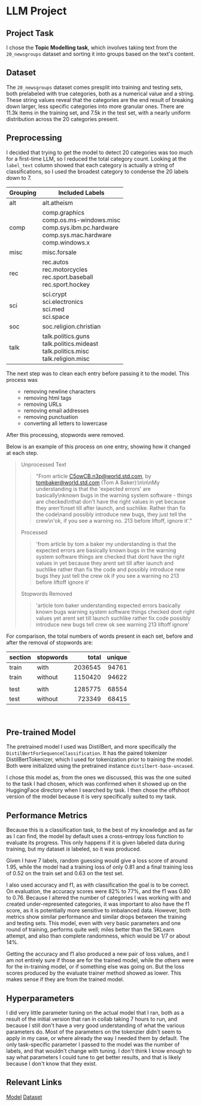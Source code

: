 # LLM Project

## Project Task
I chose the **Topic Modelling task**, which involves taking text from the `20_newsgroups` dataset and sorting it into groups based on the text's content. <p>

## Dataset
The `20_newsgroups` dataset comes presplit into training and testing sets, both prelabeled with true categories, both as a numerical value and a string. These string values reveal that the categories are the end result of breaking down larger, less specific categories into more granular ones. There are 11.3k items in the training set, and 7.5k in the test set, with a nearly uniform distribution across the 20 categories present.<p>

## Preprocessing
I decided that trying to get the model to detect 20 categories was too much for a first-time LLM, so I reduced the total category count. Looking at the `label_text` column showed that each category is actually a string of classifications, so I used the broadest category to condense the 20 labels down to 7.<p>

|Grouping|Included Labels|
|---|---|
|alt|alt.atheism|
|comp|comp.graphics<br> comp.os.ms-windows.misc<br> comp.sys.ibm.pc.hardware<br> comp.sys.mac.hardware<br> comp.windows.x|
|misc|misc.forsale|
|rec|rec.autos<br> rec.motorcycles<br> rec.sport.baseball<br> rec.sport.hockey|
|sci|sci.crypt<br> sci.electronics<br> sci.med<br> sci.space|
|soc|soc.religion.christian|
|talk|talk.politics.guns<br> talk.politics.mideast<br> talk.politics.misc<br> talk.religion.misc|


The next step was to clean each entry before passing it to the model. This process was<ul>
- removing newline characters<br>
- removing html tags<br>
- removing URLs<br>
- removing email addresses<br>
- removing punctuation<br>
- converting all letters to lowercase</ul>
<p>
After this processing, stopwords were removed. <p>
Below is an example of this process on one entry, showing how it changed at each step.<p>

>Unprocessed Text
>>"From article <C5owCB.n3p@world.std.com>, by tombaker@world.std.com (Tom A Baker):\n\n\nMy understanding is that the 'expected errors' are basically\nknown bugs in the warning system software - things are checked\nthat don't have the right values in yet because they aren't\nset till after launch, and suchlike. Rather than fix the code\nand possibly introduce new bugs, they just tell the crew\n'ok, if you see a warning no. 213 before liftoff, ignore it'." <p>
>
>Processed<br>
>>'from article  by  tom a baker   my understanding is that the expected errors are basically known bugs in the warning system software  things are checked that dont have the right values in yet because they arent set till after launch and suchlike rather than fix the code and possibly introduce new bugs they just tell the crew ok if you see a warning no 213 before liftoff ignore it'
>
>Stopwords Removed
>>'article tom baker understanding expected errors basically known bugs warning system software things checked dont right values yet arent set till launch suchlike rather fix code possibly introduce new bugs tell crew ok see warning 213 liftoff ignore'
<p>
For comparison, the total numbers of words present in each set, before and after the removal of stopwords are:

|section|stopwords|total  |unique |
|-------|---------|------:|------:|
|train  |with     |2036545|  94761|
|train  |without  |1150420|  94622|
|       |         |       |       |
|test   |with     |1285775|  68554|
|test   |without  | 723349|  68415|
<p>
<br>

## Pre-trained Model
The pretrained model I used was DistilBert, and more specifically the `DistilBertForSequenceClassification`. It has the paired tokenizer DistilBertTokenizer, which I used for tokenization prior to training the model. Both were initialized using the pretrained instance `distilbert-base-uncased`. <p>

I chose this model as, from the ones we discussed, this was the one suited to the task I had chosen, which was confirmed when it showed up on the HuggingFace directory when I searched by task. I then chose the offshoot version of the model because it is very specifically suited to my task.<p>

## Performance Metrics
Because this is a classification task, to the best of my knowledge and as far as I can find, the model by default uses a cross-entropy loss function to evaluate its progress. This only happens if it is given labeled data during training, but my dataset *is* labeled, so it was produced. 

Given I have 7 labels, random guessing would give a loss score of around 1.95, while the model had a training loss of only 0.81 and a final training loss of 0.52 on the train set and 0.63 on the test set. 

I also used accuracy and f1, as with classification the goal is to be correct. On evaluation, the accuracy scores were 82% to 77%, and the f1 was 0.80 to 0.76. Because I altered the number of categories I was working with and created under-represented categories, it was important to also have the f1 score, as it is potentially more sensitive to imbalanced data. However, both metrics show similar performance and similar drops between the training and testing sets. This model, even with very basic parameters and one round of training, performs quite well; miles better than the SKLearn attempt, and also than complete randomness, which would be 1/7 or about 14%.

Getting the accuracy and f1 also produced a new pair of loss values, and I am not entirely sure if those are for the trained model, while the others were for the in-training model, or if something else was going on. But the loss scores produced by the evaluate trainer method showed as lower. This makes sense if they are from the trained model. 

## Hyperparameters
I did very little parameter tuning on the actual model that I ran, both as a result of the initial version that ran in collab taking 7 hours to run, and because I still don't have a very good understanding of what the various parameters do. Most of the parameters on the tokenzier didn't seem to apply in my case, or where already the way I needed them by default. The only task-specific parameter I passed to the model was the number of labels, and that wouldn't change with tuning. I don't think I know enough to say what parameters I could tune to get better results, and that is likely because I don't know that they exist.  <p>

## Relevant Links
[Model](https://huggingface.co/distilbert/distilbert-base-uncased)
[Dataset](https://huggingface.co/datasets/SetFit/20_newsgroups)
